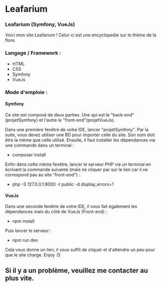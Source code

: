# Leafarium
### Leafarium (Symfony, VueJs)

Voici mon site Leafarium ! Celui-ci est une encyclopedie sur le thème de la flore.


### Langage / Framework :

  - HTML
  - CSS
  - Symfony
  - VueJs


### Mode d'emploie :

#### Symfony
Ce site est composé de deux parties. Une qui est le "back-end" (projetSymfony) et l'autre le "front-end"(projetVueJs).

Dans une première fenêtre de votre IDE, lancer "projetSymfony". Par la suite, vous devez utiliser une BD pour importer celle du site. Son nom doit être la même que celle utilisé.
Ensuite, il faut installer les dépendances via une commande dans un terminal :

  - composer install

Enfin dans cette même fenêtre, lancer le serveur PHP via un terminal en écrivant la commande suivante (mais ne cliquer par sur le lien car il ne correspond pas au site "front-end") :

  - php -S 127.0.0.1:8000 -t public -d display_errors=1

#### VueJs
Dans une seconde fenêtre de votre IDE, il vous fait également les dépendances mais du côté de VueJs (Front-end) :

  - npm install
  
Puis lancer le serveur :

  - npm run dev
  
Cela vous donne un lien, il vous suffit de cliquer et d'attendre un peu pour que le site charge.  Enjoy :D

## Si il y a un problème, veuillez me contacter au plus vite.
